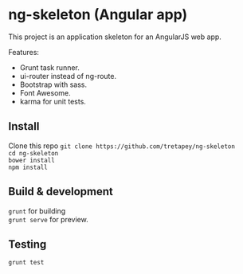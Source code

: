# ng-skeleton (Angular app) 

This project is an application skeleton for an AngularJS web app.  

Features:

* Grunt task runner.
* ui-router instead of ng-route.
* Bootstrap with sass.
* Font Awesome.
* karma for unit tests.

## Install

Clone this repo `git clone https://github.com/tretapey/ng-skeleton`  
`cd ng-skeleton`  
`bower install`   
`npm install`

## Build & development

`grunt` for building  
`grunt serve` for preview.

## Testing

`grunt test`
